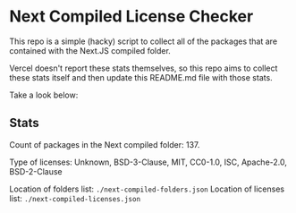 # Next Compiled License Checker

This repo is a simple (hacky) script to collect all of the packages that are contained with the Next.JS compiled folder.

Vercel doesn't report these stats themselves, so this repo aims to collect these stats itself and then update this README.md file with those stats.

Take a look below:

## Stats

Count of packages in the Next compiled folder: 137.

Type of licenses: Unknown, BSD-3-Clause, MIT, CC0-1.0, ISC, Apache-2.0, BSD-2-Clause

Location of folders list: `./next-compiled-folders.json`
Location of licenses list: `./next-compiled-licenses.json`